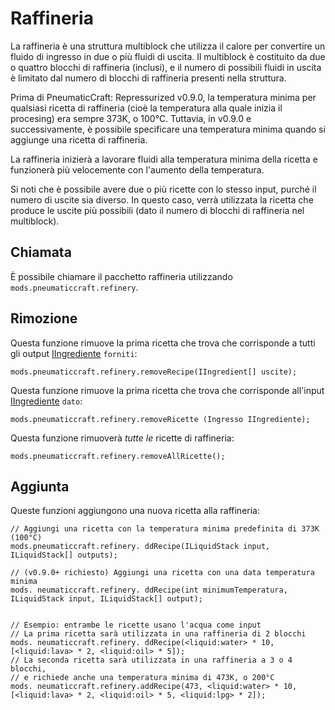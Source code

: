 # Raffineria

La raffineria è una struttura multiblock che utilizza il calore per convertire un fluido di ingresso in due o più fluidi di uscita. Il multiblock è costituito da due o quattro blocchi di raffineria (inclusi), e il numero di possibili fluidi in uscita è limitato dal numero di blocchi di raffineria presenti nella struttura.

Prima di PneumaticCraft: Repressurized v0.9.0, la temperatura minima per qualsiasi ricetta di raffineria (cioè la temperatura alla quale inizia il procesing) era sempre 373K, o 100°C. Tuttavia, in v0.9.0 e successivamente, è possibile specificare una temperatura minima quando si aggiunge una ricetta di raffineria.

La raffineria inizierà a lavorare fluidi alla temperatura minima della ricetta e funzionerà più velocemente con l'aumento della temperatura.

Si noti che è possibile avere due o più ricette con lo stesso input, purché il numero di uscite sia diverso. In questo caso, verrà utilizzata la ricetta che produce le uscite più possibili (dato il numero di blocchi di raffineria nel multiblock).

## Chiamata

È possibile chiamare il pacchetto raffineria utilizzando `mods.pneumaticcraft.refinery`.

## Rimozione

Questa funzione rimuove la prima ricetta che trova che corrisponde a tutti gli output [IIngrediente](/Vanilla/Variable_Types/IIngredient/) `forniti`:

```zenscript
mods.pneumaticcraft.refinery.removeRecipe(IIngredient[] uscite);
```

Questa funzione rimuove la prima ricetta che trova che corrisponde all'input [IIngrediente](/Vanilla/Variable_Types/IIngredient/) `dato`:

```zenscript
mods.pneumaticcraft.refinery.removeRicette (Ingresso IIngrediente);
```

Questa funzione rimuoverà *tutte le* ricette di raffineria:

```zenscript
mods.pneumaticcraft.refinery.removeAllRicette();
```

## Aggiunta

Queste funzioni aggiungono una nuova ricetta alla raffineria:

```zenscript
// Aggiungi una ricetta con la temperatura minima predefinita di 373K (100°C)
mods.pneumaticcraft.refinery. ddRecipe(ILiquidStack input, ILiquidStack[] outputs);

// (v0.9.0+ richiesto) Aggiungi una ricetta con una data temperatura minima
mods. neumaticcraft.refinery. ddRecipe(int minimumTemperatura, ILiquidStack input, ILiquidStack[] output);


// Esempio: entrambe le ricette usano l'acqua come input
// La prima ricetta sarà utilizzata in una raffineria di 2 blocchi
mods. neumaticcraft.refinery. ddRecipe(<liquid:water> * 10, [<liquid:lava> * 2, <liquid:oil> * 5]);
// La seconda ricetta sarà utilizzata in una raffineria a 3 o 4 blocchi,
// e richiede anche una temperatura minima di 473K, o 200°C
mods. neumaticcraft.refinery.addRecipe(473, <liquid:water> * 10, [<liquid:lava> * 2, <liquid:oil> * 5, <liquid:lpg> * 2]);
```
